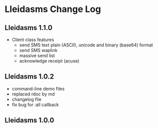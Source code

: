 # Lleidasms Change Log

## Lleidasms 1.1.0
- Client class features
  * send SMS text plain (ASCII), unicode and binary (base64) format
  * send SMS waplink
  * massive send list
  * acknowledge receipt (acuse)

## Lleidasms 1.0.2

- command-line demo files
- replaced rdoc by md
- changelog file
- fix bug for :all callback

## Lleidasms 1.0.0

